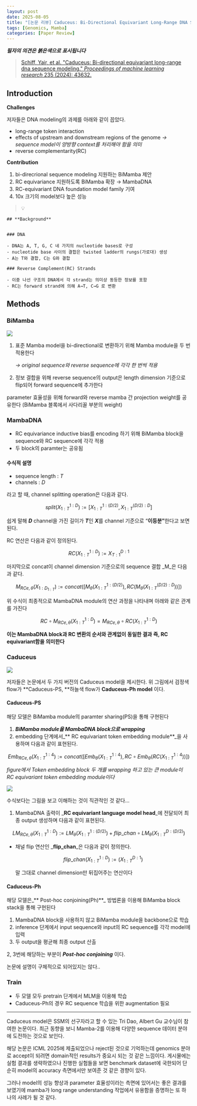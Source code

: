 ```yaml
---
layout: post
date: 2025-08-05
title: "[논문 리뷰] Caduceus: Bi-Directional Equivariant Long-Range DNA Sequence Modeling"
tags: [Genomics, Mamba]
categories: [Paper Review]
---
```


<span class="notion-red">_**필자의 의견은 붉은색으로 표시됩니다**_</span>


> [Schiff, Yair, et al. "Caduceus: Bi-directional equivariant long-range dna sequence modeling." ](https://pmc.ncbi.nlm.nih.gov/articles/PMC12189541/)[_Proceedings of machine learning research_](https://pmc.ncbi.nlm.nih.gov/articles/PMC12189541/)[ 235 (2024): 43632.](https://pmc.ncbi.nlm.nih.gov/articles/PMC12189541/)



## Introduction


**Challenges**


저자들은 DNA modeling의 과제를 아래와 같이 꼽았다.

- long-range token interaction
- effects of upstream and downstream regions of the genome 
_→ sequence model이 양방향 context를 처리해야 함을 의미_
- reverse complementarity(RC)

**Contribution**

1. bi-direcrional sequence modeling 지원하는 BiMamba 제안
1. RC equivariance 지원하도록 BiMamba 확장 → MambaDNA
1. RC-equivariant DNA foundation model family 기여
1. 10x 크기의 model보다 높은 성능

> 💡 


	## **Background**


	### DNA

	- DNA는 A, T, G, C 네 가지의 nucleotide bases로 구성
	- nucleotide base 사이의 결합은 twisted ladder의 rungs(가로대) 생성
	- A는 T와 결합, C는 G와 결합

	### Reverse Complement(RC) Strands

	- 이중 나선 구조의 DNA에서 각 strand는 의미상 동등한 정보를 포함
	- RC는 forward strand에 의해 A→T, C→G 로 변환


## Methods



### BiMamba


![](https://prod-files-secure.s3.us-west-2.amazonaws.com/542b861c-36a8-4051-84e5-8804b6728dba/2c247d59-7815-4980-99f0-8f0d21f445a7/image.png?X-Amz-Algorithm=AWS4-HMAC-SHA256&X-Amz-Content-Sha256=UNSIGNED-PAYLOAD&X-Amz-Credential=ASIAZI2LB46674L55X4G%2F20251002%2Fus-west-2%2Fs3%2Faws4_request&X-Amz-Date=20251002T070130Z&X-Amz-Expires=3600&X-Amz-Security-Token=IQoJb3JpZ2luX2VjEI7%2F%2F%2F%2F%2F%2F%2F%2F%2F%2FwEaCXVzLXdlc3QtMiJHMEUCICsDymCiumvfCSM380RyWEBBU42yOeb64NZeobSj3NHhAiEA3aEUZy2ywvmCHjIr2othaeMpuH7tXO04qo7J2SH4baIq%2FwMIJxAAGgw2Mzc0MjMxODM4MDUiDD7Fmxzdu%2BFCP4u6LircA%2FGI9O472xq1oDZlgtjO84Ala21VfWqulvBQWJJhIDu5%2B63J%2B1%2FTPzQs1d5ZLp%2BS5gZLMLcmfBoTZpOtAucsMBac9iWoqeqnM5c%2BZ6017AT2tW8pKhPfAJ28u1%2F%2BtJvCjLR6DBbxh6vVxuuM5EGtrcnIWyJ5mkiu5xvu9lk68Mwvt8ktHHHn6Jnwt9fPfYFWuv4lthEOoEpjblBU7V8zJzuhmlRN%2B76C3ZWhNDq64WUGXe1BK4%2Fj%2Bay%2FNZMn9ax2AEuCWoabNQaY2G%2B2NntDwSMN9Xiu5EO6GH3kH%2F2k0cFP4G2rMR%2FoWcbz%2F0ghAphLp67sVOrSxG%2FVQvT2XlJCGSaltmbugaoR6gcR9hnxsttCtqDgYZd25G%2FjJ5q5ma9X3AuvJiLT2KZCy99mkiHpivZu6g3eql9Z5bANPgYYS%2BvtghgmX0xya2iBbbALjWcumqVLSPlioaoA5UbSziTkibMEKXpyJc03Ox1RUulFFd5j7ZDB8%2F72gpqqLBEb3CHbnCsuvRFtUUeyhyy9Ob1iZ6BzN%2FmUfOd1SJ2In%2Fy8ROtanagEcMF55c8VpAkW6MVmwzh2%2Bd86YVGk7qp3jQkNhqQy%2FLWgHMuhgfoKHbNu6JVjn0%2BDehJaf0W1x1mNMPKi%2BMYGOqUBDJyWnHaXi9IMxgNXCBHcvnYhMpr9RFmZk5YCFWrTf%2FWzNz8EhjQTTkSHiKUYZRHYIJzTc8SkQhjYI0RXBZpUHBc1SN5EPoktymf3ZWn9XTfSjf1NwNPIyJt%2BSKTPa2hQHolPqZLB3RZhxCe7fLAJs3f0sSrXVW0%2BMKrfo4nxx%2BD9P73LbEyNAssnMkZ7Us6zoEpswRRC8YjKIQi2a1c4CdkvU22w&X-Amz-Signature=6209859f9a5f37bdec0b817436ac8a65c987f6907b6628554281ec95bf126e88&X-Amz-SignedHeaders=host&x-amz-checksum-mode=ENABLED&x-id=GetObject)

1. 표준 Mamba model을 bi-directional로 변환하기 위해 Mamba module을 두 번 적용한다

	_→ original sequence와 reverse sequence에 각각 한 번씩 적용_

1. 정보 결합을 위해 reverse sequence의 output은 length dimension 기준으로 flip되어 forward sequence에 추가한다

parameter 효율성을 위해 forward와 reverse mamba 간 projection weight를 공유한다 (BiMamba 블록에서 사다리꼴 부분의 weight)



### MambaDNA

- RC equivariance inductive bias를 encoding 하기 위해 BiMamba block을 sequence와 RC sequence에 각각 적용
- 두 block의 paramter는 공유됨


#### 수식적 설명

- sequence length : _T_
- channels : _D_

라고 할 때,  channel splitting operation은 다음과 같다.


$$
split(X^{1:D}_{1:T}):=[X^{1:(D/2)}_{1:T},X^{(D/2):D}_{1:T}]
$$


<span class="notion-red">쉽게 말해 </span><span class="notion-red">_**D**_</span><span class="notion-red"> channel을 가진 길이가 </span><span class="notion-red">_**T**_</span><span class="notion-red">인 </span><span class="notion-red">_**X**_</span><span class="notion-red">를 channel 기준으로 “</span><span class="notion-red">**이등분”**</span><span class="notion-red">한다고 보면 된다.</span>


RC 연산은 다음과 같이 정의된다.


$$
RC(X^{1:D}_{1:T}):=X^{D:1}_{T:1}
$$


마지막으로 concat이 channel dimension 기준으로의 sequence 결합 _M_은 다음과 같다.


$$
M_{RCe,\theta}(X_{1:D_{1:T}}):=concat([M_{\theta}(X^{1:(D/2)}_{1:T}),RC(M_{\theta}(X^{(D/2):D}_{1:T}))])
$$


위 수식이 최종적으로 MambaDNA module의 연산 과정을 나타내며 아래와 같은 관계를 가진다


$$
RC\circ M_{RCe,\theta}(X^{1:D}_{1:T}) = M_{RCe,\theta} \circ RC(X^{1:D}_{1:T})
$$


**이는 MambaDNA block과 RC 변환의 순서와 관계없이 동일한 결과 즉, RC equivariant함을 의미한다**



### Caduceus


![](https://prod-files-secure.s3.us-west-2.amazonaws.com/542b861c-36a8-4051-84e5-8804b6728dba/f94a60d7-8145-473b-aef9-7c68d3ec604a/image.png?X-Amz-Algorithm=AWS4-HMAC-SHA256&X-Amz-Content-Sha256=UNSIGNED-PAYLOAD&X-Amz-Credential=ASIAZI2LB46674L55X4G%2F20251002%2Fus-west-2%2Fs3%2Faws4_request&X-Amz-Date=20251002T070131Z&X-Amz-Expires=3600&X-Amz-Security-Token=IQoJb3JpZ2luX2VjEI7%2F%2F%2F%2F%2F%2F%2F%2F%2F%2FwEaCXVzLXdlc3QtMiJHMEUCICsDymCiumvfCSM380RyWEBBU42yOeb64NZeobSj3NHhAiEA3aEUZy2ywvmCHjIr2othaeMpuH7tXO04qo7J2SH4baIq%2FwMIJxAAGgw2Mzc0MjMxODM4MDUiDD7Fmxzdu%2BFCP4u6LircA%2FGI9O472xq1oDZlgtjO84Ala21VfWqulvBQWJJhIDu5%2B63J%2B1%2FTPzQs1d5ZLp%2BS5gZLMLcmfBoTZpOtAucsMBac9iWoqeqnM5c%2BZ6017AT2tW8pKhPfAJ28u1%2F%2BtJvCjLR6DBbxh6vVxuuM5EGtrcnIWyJ5mkiu5xvu9lk68Mwvt8ktHHHn6Jnwt9fPfYFWuv4lthEOoEpjblBU7V8zJzuhmlRN%2B76C3ZWhNDq64WUGXe1BK4%2Fj%2Bay%2FNZMn9ax2AEuCWoabNQaY2G%2B2NntDwSMN9Xiu5EO6GH3kH%2F2k0cFP4G2rMR%2FoWcbz%2F0ghAphLp67sVOrSxG%2FVQvT2XlJCGSaltmbugaoR6gcR9hnxsttCtqDgYZd25G%2FjJ5q5ma9X3AuvJiLT2KZCy99mkiHpivZu6g3eql9Z5bANPgYYS%2BvtghgmX0xya2iBbbALjWcumqVLSPlioaoA5UbSziTkibMEKXpyJc03Ox1RUulFFd5j7ZDB8%2F72gpqqLBEb3CHbnCsuvRFtUUeyhyy9Ob1iZ6BzN%2FmUfOd1SJ2In%2Fy8ROtanagEcMF55c8VpAkW6MVmwzh2%2Bd86YVGk7qp3jQkNhqQy%2FLWgHMuhgfoKHbNu6JVjn0%2BDehJaf0W1x1mNMPKi%2BMYGOqUBDJyWnHaXi9IMxgNXCBHcvnYhMpr9RFmZk5YCFWrTf%2FWzNz8EhjQTTkSHiKUYZRHYIJzTc8SkQhjYI0RXBZpUHBc1SN5EPoktymf3ZWn9XTfSjf1NwNPIyJt%2BSKTPa2hQHolPqZLB3RZhxCe7fLAJs3f0sSrXVW0%2BMKrfo4nxx%2BD9P73LbEyNAssnMkZ7Us6zoEpswRRC8YjKIQi2a1c4CdkvU22w&X-Amz-Signature=57aed83bccea110007d7c1926cf5b40e3ac6a45ab1154c1e09a4d1688167883e&X-Amz-SignedHeaders=host&x-amz-checksum-mode=ENABLED&x-id=GetObject)


저자들은 논문에서 두 가지 버전의 Caduceus model을 제시한다. 위 그림에서 검정색 flow가 **Caduceus-PS, **하늘색 flow가 **Caduceus-Ph model** 이다.



#### Caduceus-PS


해당 모델은 BiMamba module의 paramter sharing(PS)을 통해 구현된다

1. _**BiMamba module을 MambaDNA block으로 wrapping**_
1. embedding 단계에서_** RC equivariant token embedding module**_을 사용하며 다음과 같이 표현된다.

$$
Emb_{RCe,\theta}(X^{1:4}_{1:T}):=concat([Emb_{\theta}(X^{1:4}_{1:T}),RC \circ Emb_{\theta}(RC(X^{1:4}_{1:T}))])
$$


_figure에서 Token embedding block 두 개를 wrapping 하고 있는 큰 module이 RC equivariant token embedding module이다_


![](https://prod-files-secure.s3.us-west-2.amazonaws.com/542b861c-36a8-4051-84e5-8804b6728dba/b175e4da-71eb-4e91-8c23-a06dabe673c9/image.png?X-Amz-Algorithm=AWS4-HMAC-SHA256&X-Amz-Content-Sha256=UNSIGNED-PAYLOAD&X-Amz-Credential=ASIAZI2LB46674L55X4G%2F20251002%2Fus-west-2%2Fs3%2Faws4_request&X-Amz-Date=20251002T070131Z&X-Amz-Expires=3600&X-Amz-Security-Token=IQoJb3JpZ2luX2VjEI7%2F%2F%2F%2F%2F%2F%2F%2F%2F%2FwEaCXVzLXdlc3QtMiJHMEUCICsDymCiumvfCSM380RyWEBBU42yOeb64NZeobSj3NHhAiEA3aEUZy2ywvmCHjIr2othaeMpuH7tXO04qo7J2SH4baIq%2FwMIJxAAGgw2Mzc0MjMxODM4MDUiDD7Fmxzdu%2BFCP4u6LircA%2FGI9O472xq1oDZlgtjO84Ala21VfWqulvBQWJJhIDu5%2B63J%2B1%2FTPzQs1d5ZLp%2BS5gZLMLcmfBoTZpOtAucsMBac9iWoqeqnM5c%2BZ6017AT2tW8pKhPfAJ28u1%2F%2BtJvCjLR6DBbxh6vVxuuM5EGtrcnIWyJ5mkiu5xvu9lk68Mwvt8ktHHHn6Jnwt9fPfYFWuv4lthEOoEpjblBU7V8zJzuhmlRN%2B76C3ZWhNDq64WUGXe1BK4%2Fj%2Bay%2FNZMn9ax2AEuCWoabNQaY2G%2B2NntDwSMN9Xiu5EO6GH3kH%2F2k0cFP4G2rMR%2FoWcbz%2F0ghAphLp67sVOrSxG%2FVQvT2XlJCGSaltmbugaoR6gcR9hnxsttCtqDgYZd25G%2FjJ5q5ma9X3AuvJiLT2KZCy99mkiHpivZu6g3eql9Z5bANPgYYS%2BvtghgmX0xya2iBbbALjWcumqVLSPlioaoA5UbSziTkibMEKXpyJc03Ox1RUulFFd5j7ZDB8%2F72gpqqLBEb3CHbnCsuvRFtUUeyhyy9Ob1iZ6BzN%2FmUfOd1SJ2In%2Fy8ROtanagEcMF55c8VpAkW6MVmwzh2%2Bd86YVGk7qp3jQkNhqQy%2FLWgHMuhgfoKHbNu6JVjn0%2BDehJaf0W1x1mNMPKi%2BMYGOqUBDJyWnHaXi9IMxgNXCBHcvnYhMpr9RFmZk5YCFWrTf%2FWzNz8EhjQTTkSHiKUYZRHYIJzTc8SkQhjYI0RXBZpUHBc1SN5EPoktymf3ZWn9XTfSjf1NwNPIyJt%2BSKTPa2hQHolPqZLB3RZhxCe7fLAJs3f0sSrXVW0%2BMKrfo4nxx%2BD9P73LbEyNAssnMkZ7Us6zoEpswRRC8YjKIQi2a1c4CdkvU22w&X-Amz-Signature=2ab84779e06b3d71cb4e17718148f012dab7cfc279378618e24b332ad3298b91&X-Amz-SignedHeaders=host&x-amz-checksum-mode=ENABLED&x-id=GetObject)


<span class="notion-red">수식보다는 그림을 보고 이해하는 것이 직관적인 것 같다…</span>

1. MambaDNA 출력이 _**RC equivariant language model head**_에 전달되어 최종 output 생성하며 다음과 같이 표현된다.

$$
LM_{RCe,\theta}(X^{1:D}_{1:T}):= LM_{\theta}(X^{1:(D/2)}_{1:T})+flip\_chan\circ LM_{\theta}(X^{D:(D/2)}_{1:T})
$$

- 채널 flip 연산인 _**flip\_chan**_은 다음과 같이 정의한다.

	$$
	flip\_chan(X^{1:D}_{1:T}):=(X^{D:1}_{1:T})
	$$


	말 그대로 channel dimension만 뒤집어주는 연산이다



#### Caduceus-Ph


해당 모델은_** Post-hoc conjoining(Ph)**_ 방법론을 이용해 BiMamba block stack을 통해 구현된다

1. MambaDNA block을 사용하지 않고 BiMamba module을 backbone으로 학습
1. inference 단계에서 input sequence와 input의 RC sequence를 각각 model에 입력
1. 두 output을 평균해 최종 output 산출

2, 3번에 해당하는 부분이 _**Post-hoc conjoining**_ 이다.


<span class="notion-red">논문에 설명이 구체적으로 되어있지는 않다..</span>



### Train

- 두 모델 모두 pretrain 단계에서 MLM을 이용해 학습
- Caduceus-Ph의 경우 RC sequence 학습을 위한 augmentation 필요

---


<span class="notion-red">Caduceus model은 SSM의 선구자라고 할 수 있는 Tri Dao, Albert Gu 교수님이 참여한 논문이다. 최근 동향을 보니 Mamba-2를 이용해 다양한 sequence 데이터 분야에 도전하는 것으로 보인다.</span>


<span class="notion-red">해당 논문은 ICML 2025에 제출되었으나 reject된 것으로 기억하는데 genomics 분야로 accept이 되려면 domain적인 results가 중요시 되는 것 같은 느낌이다. 게시물에는 실험 결과를 생략하였으나 진행한 실험들을 보면 benchmark dataset에 국한되어 단순히 model의 accuracy 측면에서만 보여준 것 같은 경향이 있다.</span>


<span class="notion-red">그러나 model의 성능 향상과 parameter 효율성이라는 측면에 있어서는 좋은 결과를 보였기에 mamba가 long range understanding 작업에서 유용함을 증명하는 또 하나의 사례가 될 것 같다.</span>

